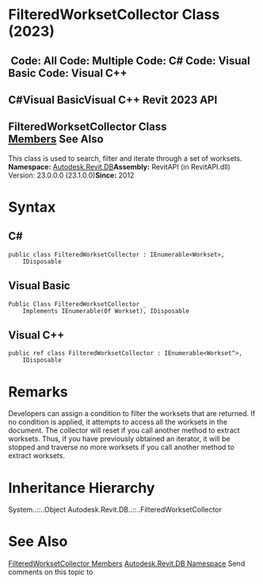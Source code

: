 # FilteredWorksetCollector Class (2023)

﻿
 Code: All Code: Multiple Code: C# Code: Visual Basic Code: Visual C++   
---  
C#Visual BasicVisual C++
Revit 2023 API  
---  
FilteredWorksetCollector Class  
[Members](12ac073f-3a44-8307-4b9f-1af661164c0f.md "FilteredWorksetCollector Members") See Also  
---  
This class is used to search, filter and iterate through a set of worksets. 
**Namespace:** [Autodesk.Revit.DB](87546ba7-461b-c646-cbb1-2cb8f5bff8b2.md "Autodesk.Revit.DB Namespace")**Assembly:** RevitAPI (in RevitAPI.dll) Version: 23.0.0.0 (23.1.0.0)**Since:** 2012 
# Syntax
C#  
---  
```text
public class FilteredWorksetCollector : IEnumerable<Workset>, 
	IDisposable
```
  
Visual Basic  
---  
```text
Public Class FilteredWorksetCollector _
	Implements IEnumerable(Of Workset), IDisposable
```
  
Visual C++  
---  
```text
public ref class FilteredWorksetCollector : IEnumerable<Workset^>, 
	IDisposable
```
  
# Remarks
Developers can assign a condition to filter the worksets that are returned. If no condition is applied, it attempts to access all the worksets in the document.
The collector will reset if you call another method to extract worksets. Thus, if you have previously obtained an iterator, it will be stopped and traverse no more worksets if you call another method to extract worksets.
# Inheritance Hierarchy
System..::..Object Autodesk.Revit.DB..::..FilteredWorksetCollector
# See Also
[FilteredWorksetCollector Members](12ac073f-3a44-8307-4b9f-1af661164c0f.md "FilteredWorksetCollector Members")
[Autodesk.Revit.DB Namespace](87546ba7-461b-c646-cbb1-2cb8f5bff8b2.md "Autodesk.Revit.DB Namespace")
Send comments on this topic to 